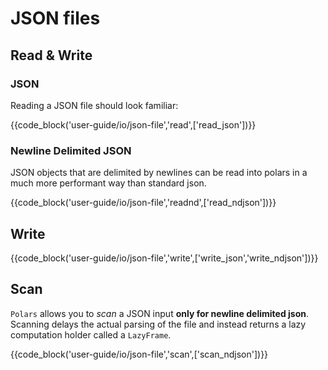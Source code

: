 # JSON files

## Read & Write

### JSON

Reading a JSON file should look familiar:

{{code_block('user-guide/io/json-file','read',['read_json'])}}


### Newline Delimited JSON

JSON objects that are delimited by newlines can be read into polars in a much more performant way than standard json.

{{code_block('user-guide/io/json-file','readnd',['read_ndjson'])}}

## Write

{{code_block('user-guide/io/json-file','write',['write_json','write_ndjson'])}}


## Scan

`Polars` allows you to _scan_ a JSON input **only for newline delimited json**. Scanning delays the actual parsing of the
file and instead returns a lazy computation holder called a `LazyFrame`.

{{code_block('user-guide/io/json-file','scan',['scan_ndjson'])}}